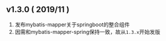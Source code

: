 ## v1.3.0 ( 2019/11 )

1. 发布mybatis-mapper关于springboot的整合组件
2. 因需和mybatis-mapper-spring保持一致，故从`1.3.x`开始发版